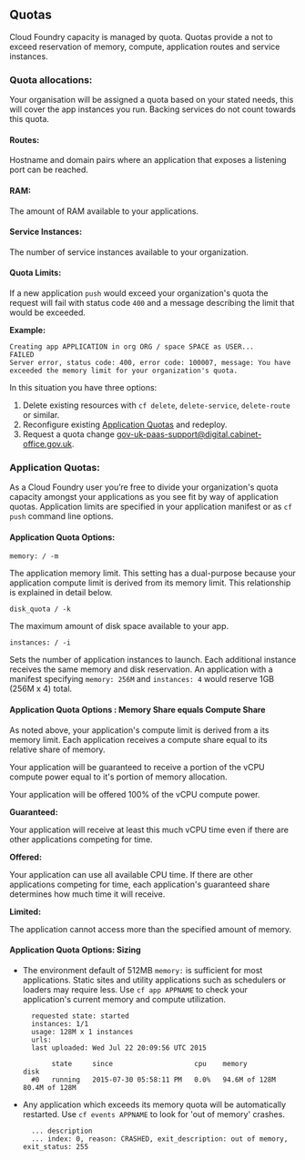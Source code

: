 ## Quotas

Cloud Foundry capacity is managed by quota. Quotas provide a not to exceed reservation of memory, compute, application routes and service instances. 

### Quota allocations:

Your organisation will be assigned a quota based on your stated needs, this will cover the app instances you run. Backing services do not count towards this quota.

#### Routes:

Hostname and domain pairs where an application that exposes a listening port can be reached.

#### RAM:

The amount of RAM available to your applications.

#### Service Instances:

The number of service instances available to your organization. 

#### Quota Limits:

If a new application `push` would exceed your organization's quota the request will fail with status code `400` and a message describing the limit that would be exceeded.

**Example:**

	Creating app APPLICATION in org ORG / space SPACE as USER...
	FAILED
	Server error, status code: 400, error code: 100007, message: You have exceeded the memory limit for your organization's quota.

In this situation you have three options:

1. Delete existing resources with `cf delete`, `delete-service`, `delete-route` or similar.
2. Reconfigure existing [Application Quotas](#application-quotas) and redeploy.
3. Request a quota change <gov-uk-paas-support@digital.cabinet-office.gov.uk>.

### Application Quotas:

As a Cloud Foundry user you’re free to divide your organization's quota capacity amongst your applications as you see fit by way of application quotas. Application limits are specified in your application manifest or as `cf push` command line options.

#### Application Quota Options:

`memory: / -m`

The application memory limit. This setting has a dual-purpose because your application compute limit is derived from its memory limit. This relationship is explained in detail below.

`disk_quota / -k`

The maximum amount of disk space available to your app.

`instances: / -i`

Sets the number of application instances to launch. Each additional instance receives the same memory and disk reservation. An application with a manifest specifying `memory: 256M` and `instances: 4` would reserve 1GB (256M x 4) total.

#### Application Quota Options : Memory Share equals Compute Share

As noted above, your application's compute limit is derived from a its memory limit. Each application receives a compute share equal to its relative share of memory.

Your application will be guaranteed to receive a portion of the vCPU compute power equal to it's portion of memory allocation. 

Your application will be offered 100% of the vCPU compute power.

**Guaranteed:**

Your application will receive at least this much vCPU time even if there are other applications competing for time.

**Offered:** 

Your application can use all available CPU time. If there are other applications competing for time, each application's guaranteed share determines how much time it will receive.

**Limited:**

The application cannot access more than the specified amount of memory.


#### Application Quota Options: Sizing

- The environment default of 512MB `memory:` is sufficient for most applications. Static sites and utility applications such as schedulers or loaders may require less. Use `cf app APPNAME` to check your application's current memory and compute utilization.

		requested state: started
		instances: 1/1
		usage: 128M x 1 instances
		urls: 
		last uploaded: Wed Jul 22 20:09:56 UTC 2015
		
		     state     since                    cpu    memory          disk          
		#0   running   2015-07-30 05:58:11 PM   0.0%   94.6M of 128M   80.4M of 128M      


- Any application which exceeds its memory quota will be automatically restarted. Use `cf events APPNAME` to look for 'out of memory' crashes.

		... description   
		... index: 0, reason: CRASHED, exit_description: out of memory, exit_status: 255 


